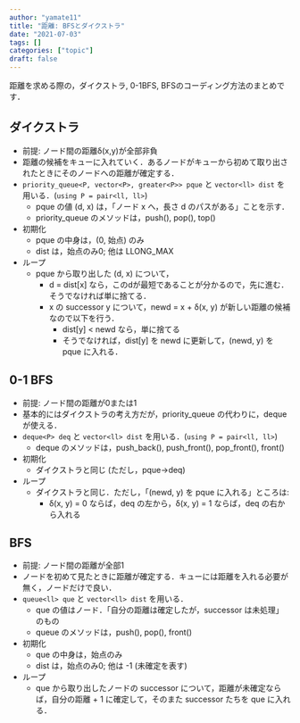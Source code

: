 ```yaml
---
author: "yamate11"
title: "距離: BFSとダイクストラ"
date: "2021-07-03"
tags: []
categories: ["topic"]
draft: false
---
```

距離を求める際の，ダイクストラ, 0-1BFS, BFSのコーディング方法のまとめです．

## ダイクストラ

* 前提: ノード間の距離δ(x,y)が全部非負
* 距離の候補をキューに入れていく．あるノードがキューから初めて取り出されたときにそのノードへの距離が確定する．
* `priority_queue<P, vector<P>, greater<P>> pque` と `vector<ll> dist` を用いる．(`using P = pair<ll, ll>`)
    * pque の値 (d, x) は，「ノード x へ，長さ d のパスがある」ことを示す．
    * priority_queue のメソッドは，push(), pop(), top()
* 初期化
    * pque の中身は，(0, 始点) のみ
    * dist は，始点のみ0; 他は LLONG_MAX
* ループ
    * pque から取り出した (d, x) について，
        * d = dist[x] なら，このdが最短であることが分かるので，先に進む．そうでなければ単に捨てる．
        * x の successor y について，newd = x + δ(x, y) が新しい距離の候補なので以下を行う．
            * dist[y] < newd なら，単に捨てる
            * そうでなければ，dist[y] を newd に更新して，(newd, y) を pque に入れる．

## 0-1 BFS

* 前提: ノード間の距離が0または1
* 基本的にはダイクストラの考え方だが，priority_queue の代わりに，deque が使える．
* `deque<P> deq` と `vector<ll> dist` を用いる．(`using P = pair<ll, ll>`)
    * deque のメソッドは，push_back(), push_front(), pop_front(), front()
* 初期化
    * ダイクストラと同じ (ただし，pque→deq)
* ループ
    * ダイクストラと同じ．ただし，「(newd, y) を pque に入れる」ところは:
        * δ(x, y) = 0 ならば，deq の左から，δ(x, y) = 1 ならば，deq の右から入れる

## BFS

* 前提: ノード間の距離が全部1
* ノードを初めて見たときに距離が確定する．キューには距離を入れる必要が無く，ノードだけで良い．
* `queue<ll> que` と `vector<ll> dist` を用いる．
    * que の値はノード．「自分の距離は確定したが，successor は未処理」のもの
    * queue のメソッドは，push(), pop(), front()
* 初期化
    * que の中身は，始点のみ
    * dist は，始点のみ0; 他は -1 (未確定を表す)
* ループ
    * que から取り出したノードの successor について，距離が未確定ならば，自分の距離 + 1 に確定して，そのまた successor たちを que に入れる．

  
